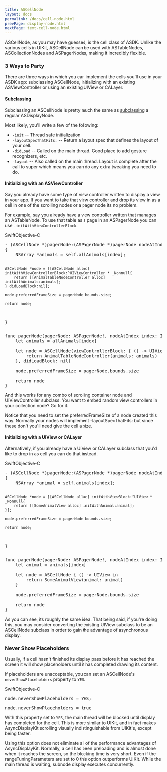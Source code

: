 ```yaml
---
title: ASCellNode
layout: docs
permalink: /docs/cell-node.html
prevPage: display-node.html
nextPage: text-cell-node.html
---
```


ASCellNode, as you may have guessed, is the cell class of ASDK.  Unlike the various cells in UIKit, ASCellNode can be used with ASTableNodes, ASCollectionNodes and ASPagerNodes, making it incredibly flexible.

### 3 Ways to Party

There are three ways in which you can implement the cells you'll use in your ASDK app: subclassing ASCellNode, initializing with an existing ASViewController or using an existing UIView or CALayer.

#### Subclassing

Subclassing an ASCellNode is pretty much the same as <a href = "/docs/subclassing.html">subclassing</a> a regular ASDisplayNode.  

Most likely, you'll write a few of the following:
<ul>
<li>
	<code>-init</code> -- Thread safe initialization
</li>
<li>
	<code>-layoutSpecThatFits:</code> -- Return a layout spec that defines the layout of your cell.
</li>
<li>
	<code>-didLoad</code> -- Called on the main thread.  Good place to add gesture recognizers, etc.
</li>
<li>
	<code>-layout</code> -- Also called on the main thread.  Layout is complete after the call to super which means you can do any extra tweaking you need to do.
</li>
</ul>

#### Initializing with an ASViewController

Say you already have some type of view controller written to display a view in your app.  If you want to take that view controller and drop its view in as a cell in one of the scrolling nodes or a pager node its no problem.

For example, say you already have a view controller written that manages an ASTableNode.  To use that table as a page in an ASPagerNode you can use  `-initWithViewControllerBlock`.

<div class = "highlight-group">
<span class="language-toggle"><a data-lang="swift" class="swiftButton">Swift</a><a data-lang="objective-c" class = "active objcButton">Objective-C</a></span>
<div class = "code">
  <pre lang="objc" class="objcCode">
- (ASCellNode *)pagerNode:(ASPagerNode *)pagerNode nodeAtIndex:(NSInteger)index
{
    NSArray *animals = self.allAnimals[index];
    
    ASCellNode *node = [[ASCellNode alloc] initWithViewControllerBlock:^UIViewController * _Nonnull{
        return [[AnimalTableNodeController alloc] initWithAnimals:animals];
    } didLoadBlock:nil];
    
    node.preferredFrameSize = pagerNode.bounds.size;
    
    return node;
}
</pre>
<pre lang="swift" class = "swiftCode hidden">
func pagerNode(pagerNode: ASPagerNode!, nodeAtIndex index: Int) -> ASCellNode! {
    let animals = allAnimals[index]
    
    let node = ASCellNode(viewControllerBlock: { () -> UIViewController in
        return AnimalTableNodeController(animals: animals)
    }, didLoadBlock: nil)
    
    node.preferredFrameSize = pagerNode.bounds.size
    
    return node
}
</pre>
</div>
</div>

And this works for any combo of scrolling container node and UIViewController subclass.  You want to embed random view controllers in your collection node? Go for it.

<div class = "note">
	Notice that you need to set the preferredFrameSize of a node created this way.  Normally your nodes will implement -layoutSpecThatFits: but since these don't you'll need give the cell a size.
</div>


#### Initializing with a UIView or CALayer

Alternatively, if you already have a UIView or CALayer subclass that you'd like to drop in as cell you can do that instead.

<div class = "highlight-group">
<span class="language-toggle"><a data-lang="swift" class="swiftButton">Swift</a><a data-lang="objective-c" class = "active objcButton">Objective-C</a></span>
<div class = "code">
  <pre lang="objc" class="objcCode">
- (ASCellNode *)pagerNode:(ASPagerNode *)pagerNode nodeAtIndex:(NSInteger)index
{
    NSArray *animal = self.animals[index];
    
    ASCellNode *node = [[ASCellNode alloc] initWithViewBlock:^UIView * _Nonnull{
        return [[SomeAnimalView alloc] initWithAnimal:animal];
    }];

    node.preferredFrameSize = pagerNode.bounds.size;
    
    return node;
}
</pre>
<pre lang="swift" class = "swiftCode hidden">
func pagerNode(pagerNode: ASPagerNode!, nodeAtIndex index: Int) -> ASCellNode! {
    let animal = animals[index]
    
    let node = ASCellNode { () -> UIView in
        return SomeAnimalView(animal: animal)
    }

    node.preferredFrameSize = pagerNode.bounds.size
    
    return node
}
</pre>
</div>
</div>

As you can see, its roughly the same idea.  That being said, if you're doing this, you may consider converting the existing UIView subclass to be an ASCellNode subclass in order to gain the advantage of asynchronous display.

### Never Show Placeholders

Usually, if a cell hasn't finished its display pass before it has reached the screen it will show placeholders until it has completed drawing its content.

If placeholders are unacceptable, you can set an ASCellNode's `neverShowPlaceholders` property to `YES`.

<div class = "highlight-group">
<span class="language-toggle"><a data-lang="swift" class="swiftButton">Swift</a><a data-lang="objective-c" class = "active objcButton">Objective-C</a></span>
<div class = "code">
  <pre lang="objc" class="objcCode">
node.neverShowPlaceholders = YES;
</pre>
<pre lang="swift" class = "swiftCode hidden">
node.neverShowPlaceholders = true
</pre>
</div>
</div>

With this property set to `YES`, the main thread will be blocked until display has completed for the cell.  This is more similar to UIKit, and in fact makes AsyncDisplayKit scrolling visually indistinguishable from UIKit's, except being faster.

<div class = "note">
Using this option does not eliminate all of the performance advantages of AsyncDisplayKit. Normally, a cell has been preloading and is almost done when it reaches the screen, so the blocking time is very short.  Even if the rangeTuningParameters are set to 0 this option outperforms UIKit.  While the main thread is waiting, subnode display executes concurrently.
</div>
